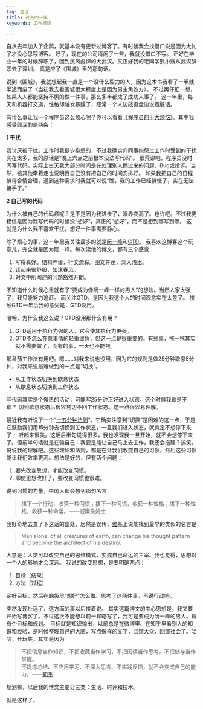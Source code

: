 ```yaml
---
tag: 生活
title: 过去的一年
keywords: 工作感悟

---
```


自从去年加入了企鹅，就基本没有更新过博客了。有时候我会找借口说是因为太忙了才没心思写博客。
好了，现在的公司清闲了一些，我就没借口不写。
正好在毕业一年的时候辞职了，回到民风彪悍的大武汉。又正好我的老同学熊小贱从武汉辞职去了深圳。 
真是应了《围城》里的那句话。

说到《围城》，我就想起我一直是一个没什么毅力的人，因为这本书我看了一半就半途而废了（当初我去看围城很大程度上是因为男主角姓方）。
不过再仔细一想，如果人人都能坚持不懈的做一件事，那么多半都成了成功人事了。
这一年里，每天和机器打交道，性格却越发暴躁了，经常一个人边敲键盘边说着脏话。

有什么事让我一个程序员这么烦心呢？你可以看看[《程序员的十大烦恼》][1]。其中我感受颇深的是两条：

**1 干扰**

我讨厌被干扰。工作时我挺少抱怨的，不过我确实向同事抱怨过工作时受到的干扰实在太多，我的原话是“晚上六点之前根本没法写代码”。
很荒谬吧，程序员没时间写代码。实际上白天我大部分时间是在处理别人抛过来的问题、Bug或投诉。当然，被其他牵着走也说明我自己没有把自己的时间安排好。
如果我把自己的日程排得合情合理，遇到这种需求时我就可以说“瞧，我的工作已经排慢了，实在无法接手了。”

**2 自己写的代码**

为什么被自己的代码烦呢？是不是因为我进步了，眼界变高了。也许吧。不过我更相信是因为我写代码的时候没“想好”，真正的“想好”，而不是想到哪写到哪。
这就是为什么我不喜欢干扰，想好一件事需要静心。

除了烦心的事，这一年里我关注最多的就是[阮一峰][2]和[GTD][3]。
我喜欢这博客这个玩意儿，完全就是因为阮一峰。每次读他的博文，都有三个感觉：

1. 写得真好。结构严谨，行文流程。图文并茂，深入浅出。
2. 读起来很舒服，如沐春风。
3. 对文中所阐述的问题豁然开朗。

不知道什么时候心里就有了“要成为像阮一峰一样的男人”的想法。当然人家太强了，我只能努力追赶。
而关注GTD，是因为我这个人的时间观念实在太差了。
接触GTD一年后我的感受是，GTD没用。

哈哈，为什么我这么说？GTD没用那什么有用？

1. GTD适用于执行力强的人，它会使其执行力更强。
2. GTD不怎么在意事情的轻重缓急，但这一点是很重要的。有些事，拖一拖其实就不需要做了，而有的事，一天也不能拖。

那番茄工作法有用吧。嗯……对我来说也没用，因为它的规则是做25分钟歇息5分钟，对我来说最难做到的一点是“切换”。

* 从工作状态切换到歇息状态
* 从歇息状态切换到工作状态

写代码其实是个慢热的活动，可能写25分钟正好进入状态，这个时候我歇是不歇？
切到歇息状态后很容易切不回工作状态。这一点很容易理解。

最近我有听说了一个“[十五分钟法则][4]”。它确实注意到“切换”是困难的这一点，于是它鼓励我们用15分钟去切换到工作状态，一旦我们进入状态，就肯定不想停下来了！
听起来很美。这话后半句说得很多，我也发现我一旦开始，就不会想停下来了。但前半句话就是在骗自己：我要是能让自己马上去工作，我还会拖延？搞笑。
说说我的理解吧。这些理论和法则，都是在让我们改变自己的习惯，然后这些习惯能让我们效率更高。想法是好的，但有两个问题：

1. 要先改变思想，才能改变习惯。
2. 即使思想改好了，要改变习惯也很难。

说到习惯的力量，中国人都会想到那句名言

> 播下一个行动，收获一种习惯；播下一种习惯，收获一种性格；播下一种性格，收获一种命运。——威廉詹姆士

我好奇地去查了下这话的出处，居然是误传，[维基][5]上说能找到最早的类似的名言是

> Man alone, of all creatures of earth, can change his thought pattern and become the architect of his destiny.

大意是：人类可以改变自己的思维模式，变成自己命运的主宰。我也觉得，思想对一个人的影响才会深远。
我说的改变思想，是要明确两点：

1. 目标（结果）
2. 方法（过程）

定好目标，然后在脑袋里“想好”怎么做。思考了这两件事，再说行动吧。

突然发现扯远了，这方面的事以后接着说。
其实这篇博文的中心思想是，我又要开始写博客了。不过这次不能想以前一样瞎写了，我可是要成为阮一峰的男人。得有个目标和规划。
目标就是知识输出，以前总是在微博里、在知乎里看别人的知识和经验，是时候整理自己的大脑，写点像样的文字，回馈大众，回馈社会了。哈哈，开玩笑。其实是因为

> 不把信息当作知识，不把收藏当作学习，不把阅读当作思考，不把储存当作掌握。<br>
> 不提炼总结、不应用学习、不深入思考、不实践反馈，就不会变成自己的能力。——[知乎][6]

规划嘛，以后我的博文主要分三类：生活、时评和技术。

就是这样了。



[1]:http://www.csdn.net/article/2012-11-22/2812154-Ten-Trouble-Programmers "Ten Trouble Programmers"
[2]:http://ruanyifeng.com "Ruanyifeng"
[3]:http://www.mifengtd.cn/articles/start-gtd.html
[4]:http://www.36kr.com/p/168944.html
[5]:http://en.wikiquote.org/wiki/William_James%23Misattributed "misattributed"
[6]:http://www.zhihu.com/question/20106769/answer/14150928
